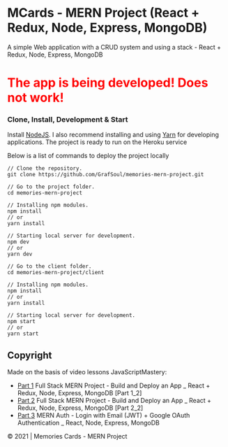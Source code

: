 # MCards - MERN Project (React + Redux, Node, Express, MongoDB)

A simple Web application with a CRUD system and using a stack - React + Redux, Node, Express, MongoDB

<h1 style="color:red; font-weight: bold;">The app is being developed! Does not work!</h1>

<!--
### Demo
Heroku Hosting - [MCards]
 -->

### Clone, Install, Development & Start

Install [NodeJS]. I also recommend installing and using [Yarn] for developing applications.
The project is ready to run on the Heroku service

Below is a list of commands to deploy the project locally

```
// Clone the repository.
git clone https://github.com/GrafSoul/memories-mern-project.git

// Go to the project folder.
cd memories-mern-project

// Installing npm modules.
npm install
// or
yarn install

// Starting local server for development.
npm dev
// or
yarn dev

// Go to the client folder.
cd memories-mern-project/client

// Installing npm modules.
npm install
// or
yarn install

// Starting local server for development.
npm start
// or
yarn start

```

## Copyright

Made on the basis of video lessons JavaScriptMastery:

-   [Part 1] Full Stack MERN Project - Build and Deploy an App \_ React + Redux, Node, Express, MongoDB [Part 1_2]
-   [Part 2] Full Stack MERN Project - Build and Deploy an App \_ React + Redux, Node, Express, MongoDB [Part 2_2]
-   [Part 3] MERN Auth - Login with Email (JWT) + Google OAuth Authentication \_ React, Node, Express, MongoDB

[part 1]: https://www.youtube.com/watch?v=ngc9gnGgUdA&ab_channel=JavaScriptMastery
[part 2]: https://www.youtube.com/watch?v=aibtHnbeuio&ab_channel=JavaScriptMastery
[part 3]: https://www.youtube.com/watch?v=LKlO8vLvUao&ab_channel=JavaScriptMastery

© 2021 | Memories Cards - MERN Project

[nodejs]: https://nodejs.org/
[yarn]: https://yarnpkg.com/
[mcards]: https://mcard.herokuapp.com/
